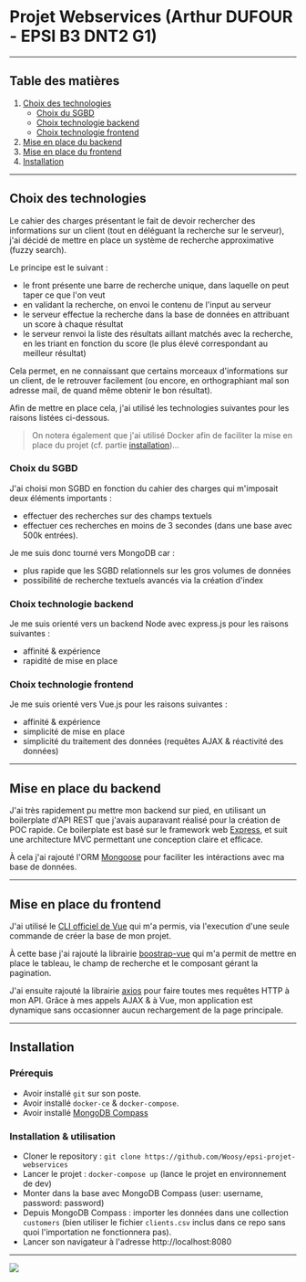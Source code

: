 # Projet Webservices (Arthur DUFOUR - EPSI B3 DNT2 G1)


---


## Table des matières

1. [Choix des technologies](#choix-des-technologies)
    - [Choix du SGBD](#choix-du-sgbd)
    - [Choix technologie backend](#choix-technologie-backend)
    - [Choix technologie frontend](#choix-technologie-frontend)
2. [Mise en place du backend](#mise-en-place-du-backend)
3. [Mise en place du frontend](#mise-en-place-du-frontend)
4. [Installation](#installation)


---


## Choix des technologies

Le cahier des charges présentant le fait de devoir rechercher des informations sur un client (tout en déléguant la recherche sur le serveur), j'ai décidé de mettre en place un système de recherche approximative (fuzzy search).

Le principe est le suivant :
- le front présente une barre de recherche unique, dans laquelle on peut taper ce que l'on veut
- en validant la recherche, on envoi le contenu de l'input au serveur
- le serveur effectue la recherche dans la base de données en attribuant un score à chaque résultat
- le serveur renvoi la liste des résultats aillant matchés avec la recherche, en les triant en fonction du score (le plus élevé correspondant au meilleur résultat)

Cela permet, en ne connaissant que certains morceaux d'informations sur un client, de le retrouver facilement (ou encore, en orthographiant mal son adresse mail, de quand même obtenir le bon résultat).

Afin de mettre en place cela, j'ai utilisé les technologies suivantes pour les raisons listées ci-dessous.

> On notera également que j'ai utilisé Docker afin de faciliter la mise en place du projet (cf. partie [installation](#installation))...


### Choix du SGBD

J'ai choisi mon SGBD en fonction du cahier des charges qui m'imposait deux éléments importants :
- effectuer des recherches sur des champs textuels 
- effectuer ces recherches en moins de 3 secondes (dans une base avec 500k entrées).

Je me suis donc tourné vers MongoDB car :
- plus rapide que les SGBD relationnels sur les gros volumes de données
- possibilité de recherche textuels avancés via la création d'index

### Choix technologie backend

Je me suis orienté vers un backend Node avec express.js pour les raisons suivantes :
- affinité & expérience
- rapidité de mise en place 

### Choix technologie frontend

Je me suis orienté vers Vue.js pour les raisons suivantes :
- affinité & expérience
- simplicité de mise en place
- simplicité du traitement des données (requêtes AJAX & réactivité des données)


---


## Mise en place du backend

J'ai très rapidement pu mettre mon backend sur pied, en utilisant un boilerplate d'API REST que j'avais auparavant réalisé pour la création de POC rapide.
Ce boilerplate est basé sur le framework web [Express](https://expressjs.com/), et suit une architecture MVC permettant une conception claire et efficace.

À cela j'ai rajouté l'ORM [Mongoose](https://mongoosejs.com/) pour faciliter les intéractions avec ma base de données.


---


## Mise en place du frontend

J'ai utilisé le [CLI officiel de Vue](https://cli.vuejs.org/) qui m'a permis, via l'execution d'une seule commande de créer la base de mon projet.

À cette base j'ai rajouté la librairie [boostrap-vue](https://bootstrap-vue.js.org/) qui m'a permit de mettre en place le tableau, le champ de recherche et le composant gérant la pagination.

J'ai ensuite rajouté la librairie [axios](https://github.com/axios/axios) pour faire toutes mes requêtes HTTP à mon API.
Grâce à mes appels AJAX & à Vue, mon application est dynamique sans occasionner aucun rechargement de la page principale.


---


## Installation

### Prérequis

- Avoir installé `git` sur son poste.
- Avoir installé `docker-ce` & `docker-compose`.
- Avoir installé [MongoDB Compass](https://www.mongodb.com/products/compass?lang=fr-fr)

### Installation & utilisation

- Cloner le repository : `git clone https://github.com/Woosy/epsi-projet-webservices`
- Lancer le projet : `docker-compose up` (lance le projet en environnement de dev)
- Monter dans la base avec MongoDB Compass (user: username, password: password)
- Depuis MongoDB Compass : importer les données dans une collection `customers` (bien utiliser le fichier `clients.csv` inclus dans ce repo sans quoi l'importation ne fonctionnera pas).
- Lancer son navigateur à l'adresse http://localhost:8080

---

![](https://i.imgur.com/3jxpb4i.png)